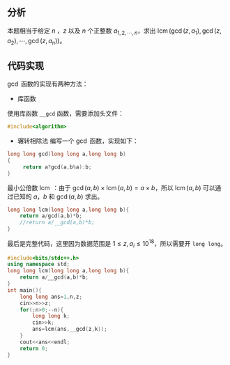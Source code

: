 ## 分析

本题相当于给定 $n$ ，$z$ 以及 $n$ 个正整数 $a_{1,2,\cdots,n}$，求出 $\operatorname{lcm}(\gcd(z,a_1),\gcd(z,a_2),\cdots,\gcd(z,a_n))$。

## 代码实现
$\gcd$ 函数的实现有两种方法：

- 库函数

使用库函数 `__gcd` 函数，需要添加头文件：
```cpp
#include<algorithm>
```
- 辗转相除法
编写一个 $\gcd$ 函数，实现如下：
```cpp
long long gcd(long long a,long long b)
{
     return a?gcd(a,b%a):b;
}
```
最小公倍数 $\operatorname{lcm}$ ：由于 $\gcd(a,b)\times\operatorname{lcm}(a,b)=a\times b$，所以 $\operatorname{lcm}(a,b)$ 可以通过已知的 $a$，$b$ 和 $\gcd(a,b)$ 求出。

```cpp
long long lcm(long long a,long long b){
    return a/gcd(a,b)*b;
    //return a/__gcd(a,b)*b;
}
```
最后是完整代码，这里因为数据范围是 $1\leq z,a_i \leq 10^{18}$，所以需要开 `long long`。
```cpp
#include<bits/stdc++.h>
using namespace std;
long long lcm(long long a,long long b){
    return a/__gcd(a,b)*b;
}
int main(){
    long long ans=1,n,z;
    cin>>n>>z;
    for(;n>0;--n){
        long long k;
        cin>>k;
        ans=lcm(ans,__gcd(z,k));
    }
    cout<<ans<<endl;
    return 0;
}
```